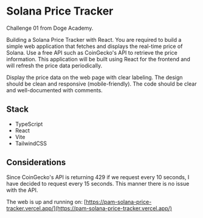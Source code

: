 # Solana Price Tracker

Challenge 01 from Doge Academy.

Building a Solana Price Tracker with React. You are required to build a simple web application that fetches and displays
the real-time price of Solana. Use a free API such as CoinGecko's API to retrieve the price information.
This application will be built using React for the frontend and will refresh the price data periodically.

Display the price data on the web page with clear labeling. The design should be clean and responsive (mobile-friendly).
The code should be clear and well-documented with comments.

## Stack
- TypeScript
- React
- Vite
- TailwindCSS

## Considerations
Since CoinGecko's API is returning 429 if we request every 10 seconds, I have decided to request every 15 seconds. 
This manner there is no issue with the API.

The web is up and running on: [https://pam-solana-price-tracker.vercel.app/](https://pam-solana-price-tracker.vercel.app/)